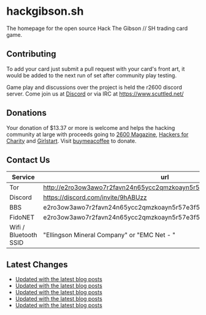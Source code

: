 # hackgibson.sh
The homepage for the open source Hack The Gibson // SH trading card game.


## Contributing

To add your card just submit a pull request with your card's front art, it would be added to the next run of set after community play testing.

Game play and discussions over the project is held the r2600 discord server. Come join us at [Discord](https://discord.com/invite/9hABUzz) or via IRC at https://www.scuttled.net/


## Donations

Your donation of $13.37 or more is welcome and helps the hacking community at large with proceeds going to [2600 Magazine](https://2600.com/), [Hackers for Charity](https://hackersforcharity.org) and [Girlstart](https://girlstart.org).  Visit [buymeacoffee](https://www.buymeacoffee.com/hackgibson.sh) to donate.


## Contact Us

Service | url
-|-
Tor | http://e2ro3ow3awo7r2favn24n65ycc2qmzkoayn5r57e3f56nvjwdcgg32ad.onion
Discord | https://discord.com/invite/9hABUzz
BBS | e2ro3ow3awo7r2favn24n65ycc2qmzkoayn5r57e3f56nvjwdcgg32ad.onion:23
FidoNET | e2ro3ow3awo7r2favn24n65ycc2qmzkoayn5r57e3f56nvjwdcgg32ad.onion:24554
Wifi / Bluetooth SSID | "Ellingson Mineral Company" or "EMC Net - <fidonet address>"

## Latest Changes
<!-- BLOG-POST-LIST:START -->
- [Updated with the latest blog posts](https://github.com/DFW2600/hackgibson.sh/commit/eae5c03b3a901a7bf679668fa95f6a4dd6289c30)
- [Updated with the latest blog posts](https://github.com/DFW2600/hackgibson.sh/commit/a308d334e3054c318443a6a220ad6a6898d44f12)
- [Updated with the latest blog posts](https://github.com/DFW2600/hackgibson.sh/commit/da4d93be1a19abfe15d969d7a297faf647c4bcb0)
- [Updated with the latest blog posts](https://github.com/DFW2600/hackgibson.sh/commit/35fedfcca10b682bc517a9edabf66bad1cbf2364)
- [Updated with the latest blog posts](https://github.com/DFW2600/hackgibson.sh/commit/2e4098239bccd212ef486dcb3798f963d34104b6)
<!-- BLOG-POST-LIST:END -->
